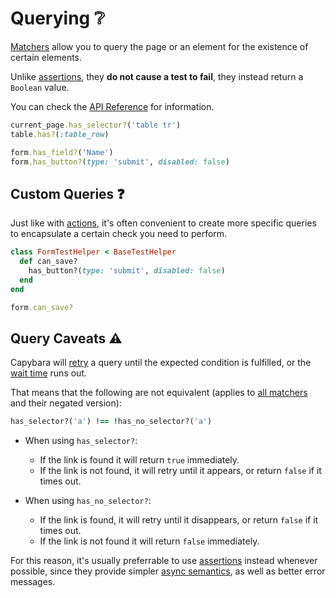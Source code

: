 [api]: /api/#querying
[retry]: /guide/advanced/synchronization
[aliases]: /guide/essentials/aliases
[actions]: /guide/essentials/actions
[assertions]: /guide/essentials/assertions
[to_capybara_node]: https://github.com/ElMassimo/capybara_test_helpers/blob/master/lib/capybara_test_helpers/test_helper.rb#L56-L58
[wait]: /api/#using-wait-time

# Querying ❔

[Matchers][api] allow you to query the page or an element for the existence of certain elements.

Unlike [assertions], they **do not cause a test to fail**, they instead return a `Boolean` value.

You can check the [API Reference][api] for information.

```ruby
current_page.has_selector?('table tr')
table.has?(:table_row)

form.has_field?('Name')
form.has_button?(type: 'submit', disabled: false)
```

## Custom Queries ❓

Just like with [actions], it's often convenient to create more specific queries to encapsulate a certain check you need to perform.

```ruby
class FormTestHelper < BaseTestHelper
  def can_save?
    has_button?(type: 'submit', disabled: false)
  end
end

form.can_save?
```

## Query Caveats ⚠️

Capybara will [retry] a query until the expected condition is fulfilled, or the [wait time][wait] runs out.

That means that the following are not equivalent (applies to [all matchers][api] and their negated version):

```ruby
has_selector?('a') !== !has_no_selector?('a')
```

- When using `has_selector?`:
  - If the link is found it will return `true` immediately.
  - If the link is not found, it will retry until it appears, or return `false` if it times out.

- When using `has_no_selector?`:
  - If the link is found, it will retry until it disappears, or return `false` if it times out.
  - If the link is not found it will return `false` immediately.

For this reason, it's usually preferrable to use [assertions] instead whenever possible, since they provide simpler [async semantics][retry], as well as better error messages.

